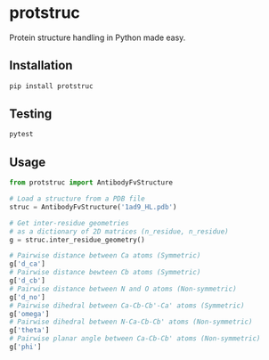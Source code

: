 # protstruc

Protein structure handling in Python made easy.

## Installation
```bash
pip install protstruc
```

## Testing
``` bash
pytest
```

## Usage
```python
from protstruc import AntibodyFvStructure

# Load a structure from a PDB file
struc = AntibodyFvStructure('1ad9_HL.pdb')

# Get inter-residue geometries
# as a dictionary of 2D matrices (n_residue, n_residue)
g = struc.inter_residue_geometry()

# Pairwise distance between Ca atoms (Symmetric)
g['d_ca']
# Pairwise distance bewteen Cb atoms (Symmetric)
g['d_cb']
# Pairwise distance between N and O atoms (Non-symmetric)
g['d_no']
# Pairwise dihedral between Ca-Cb-Cb'-Ca' atoms (Symmetric)
g['omega']
# Pairwise dihedral between N-Ca-Cb-Cb' atoms (Non-symmetric)
g['theta']
# Pairwise planar angle between Ca-Cb-Cb' atoms (Non-symmetric)
g['phi']
```